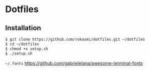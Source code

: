 # Dotfiles

## Installation

```sh
$ git clone https://github.com/rokasmi/dotfiles.git ~/dotfiles
$ cd ~/dotfiles
$ chmod +x setup.sh
$ ./setup.sh
```

`~/.fonts` https://github.com/gabrielelana/awesome-terminal-fonts
